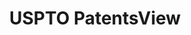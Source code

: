 ---
bigquery: https://console.cloud.google.com/bigquery?p=patents-public-data&d=patentsview&page=dataset
citation: Attribution should be given to PatentsView for use, distribution, or derivative
  works.
code: https://github.com/CSSIP-AIR/PatentsView-Code-Snippets/
contributors: USPTO
cost: None
description: 'PatentsView includes US patent data including raw data (summaries, applications,
  pregrant applications), disambugations of inventors and assignees, and inventor
  gender estimates.  Also foreign priority data, # of figures and sheets, and government
  interest statements.'
documentation: https://patentsview.org/query/builder-faqs
last_edit: 04/08/2022, 17:50:43
location: https://patentsview.org/
maintained_by: USPTO
record_creation_timestamp: 12/2/2020 17:20:46
schema_fields:
- doc_type
- relkind
- num_claims
- disamb_inventor_id_20171003
- ipc_class
- symbol_position
- publication_number
- lname
- section
- section_id
- classification_level
- _102_date
- f371_date
- term_grant
- latin_name
- disamb_inventor_id_20200331
- disamb_inventor_id_20201229
- inventor_id
- deceased
- subsection_id
- country_transformed
- rawassignee_id
- assignee_id
- num
- category_id
- disamb_inventor_id_20191231
- filename
- attribution_status
- disamb_inventor_id_20191008
- latlong
- type
- location_id
- contract_award_number
- citation_id
- kind
- reldocno
- date
- applicant_type
- term_extension
- fname
- id
- series_code
- text
- state_fips
- num_figures
- disamb_inventor_id_20190312
- uuid
- disamb_assignee_id_20200331
- subclass
- disamb_inventor_id_20170808
- variety
- title
- level_three
- disamb_inventor_id_20200630
- main_group
- subclass_id
- disamb_inventor_id_20200929
- num_sheets
- county
- field_id
- rawlocation_id
- male_flag
- rel_id
- lapse_of_patent
- gi_statement
- withdrawn
- longitude
- action_date
- patent_id
- name_first
- organization_id
- ipc_version_indicator
- level_one
- sequence
- group
- group_id
- disamb_inventor_id_20171226
- disamb_assignee_id_20191008
- city
- country
- organization
- exemplary
- name
- disamb_assignee_id_20200929
- state
- rawinventor_id
- subcategory_id
- rule_47
- category
- subgroup
- disamb_assignee_id_20190312
- level_two
- lawyer_id
- subgroup_id
- number
- disamb_assignee_id_20200630
- status
- doctype
- disamb_inventor_id_20181127
- role
- disamb_inventor_id_20190820
- length
- male
- f102_date
- _371_date
- classification_value
- disclaimer_date
- field_title
- latitude
- disamb_inventor_id_20180528
- disamb_inventor_id_20170307
- designation
- sector_title
- disamb_assignee_id_20191231
- mainclass_id
- classification_data_source
- disamb_assignee_id_20181127
- county_fips
- disamb_assignee_id_20190820
- abstract
- dependent
- classification_status
- term_disclaimer
- name_last
- application_id
shortname: patentsview
tags:
- disambiguation
- United States
- gender
terms_of_use: Creative Commons Attribution 4.0 International License.
timeframe: 1963-1999
title: USPTO PatentsView
uuid: cf1780b1-e265-4e49-8d1d-83b9cfe0fd9a
---